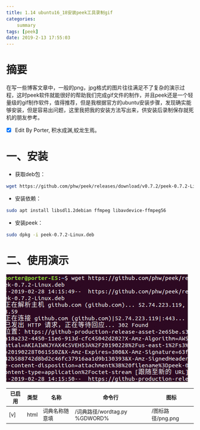 ```yaml
---
title: 1.14 ubuntu16_18安装peek工具录制gif
categories: 
    summary    
tags: [peek]
date: 2019-2-13 17:55:03
---
```


# 摘要

在写一些博客文章中，一般的png，jpg格式的图片往往满足不了复杂的演示过程，这时peek软件就能很好的帮助我们完成gif文件的制作，并且peek还是一个轻量级的gif制作软件，值得推荐，但是我根据官方的ubuntu安装步骤，发现确实能够安装，但是容易出问题，这里我把我的安装方法写出来，供安装后录制保存就死机的朋友参考。

- [x] Edit By Porter, 积水成渊,蛟龙生焉。

<!-- more -->

# 一、安装

- 获取deb包：
```bash
wget https://github.com/phw/peek/releases/download/v0.7.2/peek-0.7.2-Linux.deb
```

- 安装依赖：

```bash
sudo apt install libsdl1.2debian ffmpeg libavdevice-ffmpeg56
```

- 安装peek：

```bash
sudo dpkg -i peek-0.7.2-Linux.deb
```
# 二、使用演示

![peek 软件安装演示效果](./image1/Peek_yanshi.gif)



| 已启用|类型 |名称 | 命令行| 图标|
|---|---|---|---|---|
| [v]|html|词典名称随意填|/词典路径/wordtag.py %GDWORD%|/图标路径/png.png|